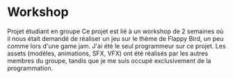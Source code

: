 # Workshop
Projet étudiant en groupe
Ce projet est lié à un workshop de 2 semaines où il nous était demandé de réaliser un jeu sur le thème de Flappy Bird, un peu comme lors d'une game jam.
J'ai été le seul programmeur sur ce projet. Les assets (modèles, animations, SFX, VFX) ont été réalisés par les autres membres du groupe, tandis que je me suis occupé exclusivement de la programmation.
